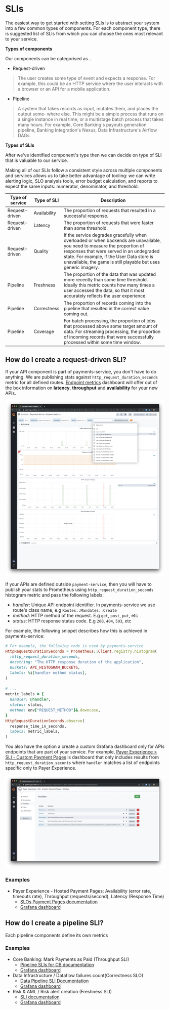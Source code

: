 # SLIs

The easiest way to get started with setting SLIs is to abstract your system into a few common types of components. For 
each component type, there is suggested list of SLIs from which you can choose the ones most relevant to your service.

**Types of components**

Our components can be categorised as ..

- Request-driven

> The user creates some type of event and expects a response. For example, this
> could be an HTTP service where the user interacts with a browser or an API for a
> mobile application.

- Pipeline

> A system that takes records as input, mutates them, and places the output some‐
> where else. This might be a simple process that runs on a single instance in real
> time, or a multistage batch process that takes many hours. For example, Core Banking's payouts generation pipeline, 
> Banking Integration's Nexus, Data Infrastructure's Airflow DAGs.

**Types of SLIs**

After we've identified component's type then we can decide on type of SLI that is valuable to our service.

Making all of our SLIs follow a consistent style across multiple components and services allows us to take better 
advantage of tooling: we can write alerting logic, SLO analysis tools, error budget calculation, and reports to expect 
the same inputs: numerator, denominator, and threshold.

| Type of service | Type of SLI  | Description                                                  |
| --------------- | ------------ | ------------------------------------------------------------ |
| Request-driven  | Availability | The proportion of requests that resulted in a successful response. |
| Request-driven  | Latency      | The proportion of requests that were faster than some threshold. |
| Request- driven | Quality      | If the service degrades gracefully when overloaded or when backends are unavailable, you need to measure the proportion of responses that were served in an undegraded state. For example, if the User Data store is unavailable, the game is still playable but uses generic imagery. |
| Pipeline        | Freshness    | The proportion of the data that was updated more recently than some time threshold. Ideally this metric counts how many times a user accessed the data, so that it most accurately reflects the user experience. |
| Pipeline        | Correctness  | The proportion of records coming into the pipeline that resulted in the correct value coming out. |
| Pipeline        | Coverage     | For batch processing, the proportion of jobs that processed above some target amount of data. For streaming processing, the proportion of incoming records that were successfully processed within some time window. |

## How do I create a request-driven SLI?

If your API component is part of payments-service, you don't have to do anything. We are publishing stats against 
`http_request_duration_seconds` metric for all defined routes. [Endpoint metrics](https://grafana.gocardless.io/d/47Nmrilmk/payments-service-endpoint-metrics?orgId=1&refresh=30s&var-interval=5m&var-datasource=mon-prometheus-0&var-namespace=production&var-release=paysvc-live&var-handler=Routes::AdminRiskAlerts::Assign) 
dashboard will offer out of the box information on **latency**, **throughput** and **availability** for your new APIs.

![image-20190911131531141](assets/image-20190911131531141.png)

If your APIs are defined outside `payment-service`, then you will have to publish your stats to Prometheus using 
`http_request_duration_seconds` histogram metric and pass the following labels:

- *handler*: Unique API endpoint identifier. In payments-service we use route's class name, e.g `Routes::Mandates::Create`
- *method*: HTTP method of the request. E.g `get`, `post`, `put`, etc
- *status*: HTTP response status code. E.g `200`, `404`, `503`, etc

For example, the following snippet describes how this is achieved in payments-service:

```ruby
# For example, the following code is used by payments-service
HttpRequestDurationSeconds = Prometheus::Client.registry.histogram(
  :http_request_duration_seconds,
  docstring: "The HTTP response duration of the application",
  buckets: API_HISTOGRAM_BUCKETS,
  labels: %i[handler method status],
)

# ...
metric_labels = {
  handler: @handler,
  status: status,
  method: env["REQUEST_METHOD"]&.downcase,
}
HttpRequestDurationSeconds.observe(
  response_time_in_seconds,
  labels: metric_labels,
)
```

You also have the option a create a custom Grafana dashboard only for APIs endpoints that are part of your service. For 
example, [Payer Experience > SLI - Custom Payment Pages](https://grafana.gocardless.io/d/SR_fEFqmk/payer-experience-sli-custom-payment-pages?orgId=1) 
is dashboard that only includes results from `http_request_duration_seconts` where `handler` matches a list of endpoints
specific only to Payer Experience.

![image-20190911134107793](assets/image-20190911134107793.png)

### Examples

- Payer Experience - Hosted Payment Pages: Availability (error rate, timeouts rate), Throughput (requests/second), Latency (Response Time) 
  - [SLOs Payment Pages documentation](https://docs.google.com/document/d/1WSDuje4HDyXl3I_z1BV3u001HtNLfuZtf1nP8E2Qv6U/edit#)
  - [Grafana dashboard](https://grafana.gocardless.io/d/nVqKSDXiz/payer-experience-sli-hosted-payment-pages
    )

## How do I create a pipeline SLI?

Each pipeline components define its own metrics

### Examples

 - Core Banking: Mark Payments as Paid (Throughput SLI)
    - [Pipeline SLIs for CB documentation](https://docs.google.com/document/d/1FX3F0mny3efGnCOCvCi7DyrwzLStGbvdVd0R0vEO13w/edit#heading=h.npth3db8deri)
    - [Grafana dashboard](https://grafana.gocardless.io/d/6Bvias_ik/core-banking-mark-payments-as-paid?orgId=1&refresh=15s&from=now-12h&to=now)
 - Data Infrastructure / Dataflow failures count(Correctness SLO)
    - [Data Pipeline SLI Documentation](https://docs.google.com/document/d/1aM75ZeuCyLYP8Li4_LkG39cXJJrynnqRcpoY8hCQ2p0/edit)
    - [Grafana dashboard](https://grafana.gocardless.io/d/84RSpqjmk/gcstobigquery?orgId=1)
 - Risk & AML / Risk alert creation (Freshness SLI)
    - [SLI documentation](https://grafana.gocardless.io/d/7_iBAQCmk/airflow-dag-details?orgId=1 
      )
    - [Grafana dashboard](https://grafana.gocardless.io/d/qEHZ7S4Wz/slis-risk-alerts?orgId=1&refresh=30m)
